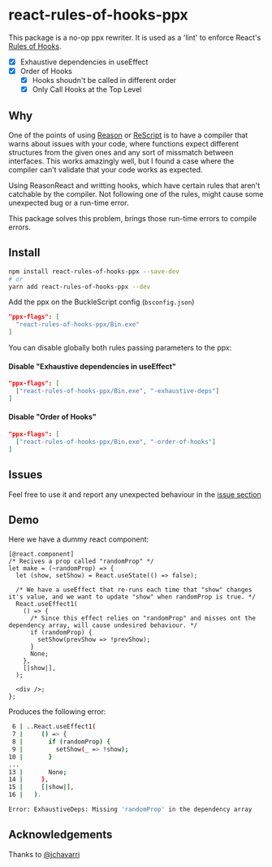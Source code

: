 # react-rules-of-hooks-ppx
This package is a no-op ppx rewriter. It is used as a 'lint' to
enforce React's [Rules of Hooks](https://en.reactjs.org/docs/hooks-rules.html).

- [x] Exhaustive dependencies in useEffect
- [x] Order of Hooks
  - [x] Hooks shoudn't be called in different order
  - [x] Only Call Hooks at the Top Level

## Why
One of the points of using [Reason](https://reasonml.github.io) or [ReScript](https://rescript-lang.org) is to have a compiler that warns about issues with your code, where functions expect different structures from the given ones and any sort of missmatch between interfaces. This works amazingly well, but I found a case where the compiler can't validate that your code works as expected.

Using ReasonReact and writting hooks, which have certain rules that aren't catchable by the compiler. Not following one of the rules, might cause some unexpected bug or a run-time error.

This package solves this problem, brings those run-time errors to compile errors.

## Install
```bash
npm install react-rules-of-hooks-ppx --save-dev
# or
yarn add react-rules-of-hooks-ppx --dev
```

Add the ppx on the BuckleScript config (`bsconfig.json`)
```json
"ppx-flags": [
  "react-rules-of-hooks-ppx/Bin.exe"
]
```

You can disable globally both rules passing parameters to the ppx:

#### Disable "Exhaustive dependencies in useEffect"
```json
"ppx-flags": [
  ["react-rules-of-hooks-ppx/Bin.exe", "-exhaustive-deps"]
]
```

#### Disable "Order of Hooks"
```json
"ppx-flags": [
  ["react-rules-of-hooks-ppx/Bin.exe", "-order-of-hooks"]
]
```

## Issues
Feel free to use it and report any unexpected behaviour in the [issue section](https://github.com/reason-in-barcelona/react-rules-of-hooks-ppx/issues)

## Demo
Here we have a dummy react component:
```re
[@react.component]
/* Recives a prop called "randomProp" */
let make = (~randomProp) => {
  let (show, setShow) = React.useState(() => false);

  /* We have a useEffect that re-runs each time that "show" changes it's value, and we want to update "show" when randomProp is true. */
  React.useEffect1(
    () => {
      /* Since this effect relies on "randomProp" and misses ont the dependency array, will cause undesired behaviour. */
      if (randomProp) {
        setShow(prevShow => !prevShow);
      }
      None;
    },
    [|show|],
  );

  <div />;
};
```

Produces the following error:

```bash
 6 | ..React.useEffect1(
 7 |     () => {
 8 |       if (randomProp) {
 9 |         setShow(_ => !show);
10 |       }
...
13 |       None;
14 |     },
15 |     [|show|],
16 |   ).

Error: ExhaustiveDeps: Missing 'randomProp' in the dependency array
```

## Acknowledgements
Thanks to [@jchavarri](https://github.com/jchavarri)